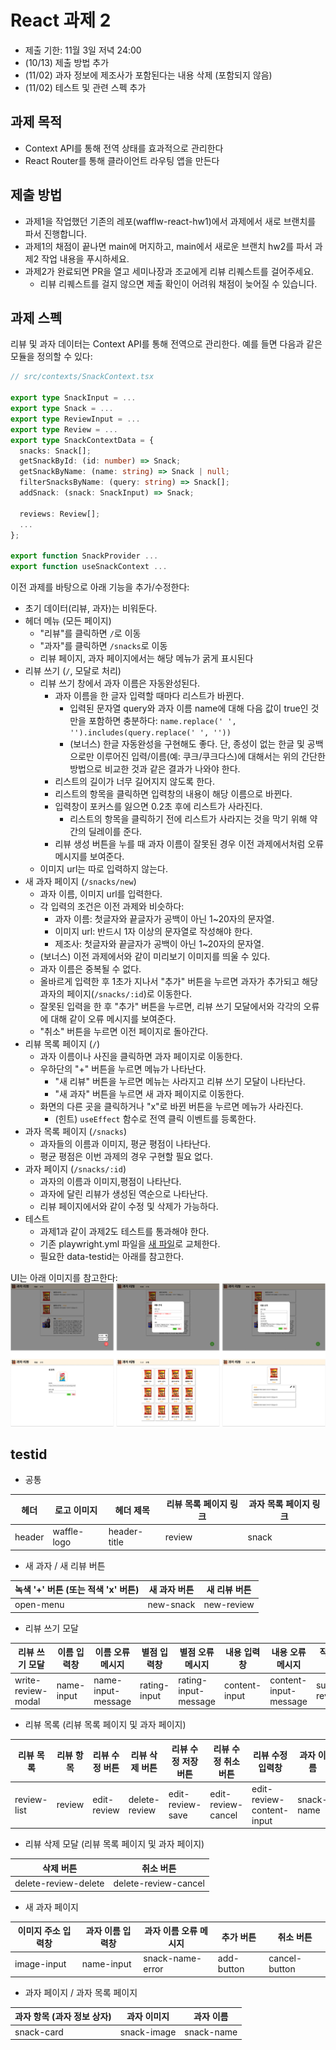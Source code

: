 # React 과제 2

- 제출 기한: 11월 3일 저녁 24:00
- (10/13) 제출 방법 추가
- (11/02) 과자 정보에 제조사가 포함된다는 내용 삭제 (포함되지 않음)
- (11/02) 테스트 및 관련 스펙 추가

## 과제 목적

- Context API를 통해 전역 상태를 효과적으로 관리한다
- React Router를 통해 클라이언트 라우팅 앱을 만든다

## 제출 방법

- 과제1을 작업했던 기존의 레포(wafflw-react-hw1)에서 과제에서 새로 브랜치를 파서 진행합니다.
- 과제1의 채점이 끝나면 main에 머지하고, main에서 새로운 브랜치 hw2를 파서 과제2 작업 내용을 푸시하세요.
- 과제2가 완료되면 PR을 열고 세미나장과 조교에게 리뷰 리퀘스트를 걸어주세요.
  - 리뷰 리퀘스트를 걸지 않으면 제출 확인이 어려워 채점이 늦어질 수 있습니다.

## 과제 스펙

리뷰 및 과자 데이터는 Context API를 통해 전역으로 관리한다. 예를 들면 다음과 같은 모듈을 정의할 수 있다:
```ts
// src/contexts/SnackContext.tsx

export type SnackInput = ...
export type Snack = ...
export type ReviewInput = ...
export type Review = ...
export type SnackContextData = {
  snacks: Snack[];
  getSnackById: (id: number) => Snack;
  getSnackByName: (name: string) => Snack | null;
  filterSnacksByName: (query: string) => Snack[];
  addSnack: (snack: SnackInput) => Snack;

  reviews: Review[];
  ...
};

export function SnackProvider ...
export function useSnackContext ...
```

이전 과제를 바탕으로 아래 기능을 추가/수정한다:
- 초기 데이터(리뷰, 과자)는 비워둔다.
- 헤더 메뉴 (모든 페이지)
  - "리뷰"를 클릭하면 `/`로 이동
  - "과자"를 클릭하면 `/snacks`로 이동
  - 리뷰 페이지, 과자 페이지에서는 해당 메뉴가 굵게 표시된다
- 리뷰 쓰기 (`/`, 모달로 처리)
  - 리뷰 쓰기 창에서 과자 이름은 자동완성된다.
    - 과자 이름을 한 글자 입력할 때마다 리스트가 바뀐다.
      - 입력된 문자열 query와 과자 이름 name에 대해 다음 값이 true인 것만을 포함하면 충분하다: `name.replace(' ', '').includes(query.replace(' ', ''))`
      - (보너스) 한글 자동완성을 구현해도 좋다. 단, 종성이 없는 한글 및 공백으로만 이루어진 입력/이름(예: 쿠크/쿠크다스)에 대해서는 위의 간단한 방법으로 비교한 것과 같은 결과가 나와야 한다.
    - 리스트의 길이가 너무 길어지지 않도록 한다.
    - 리스트의 항목을 클릭하면 입력창의 내용이 해당 이름으로 바뀐다.
    - 입력창이 포커스를 잃으면 0.2초 후에 리스트가 사라진다.
      - 리스트의 항목을 클릭하기 전에 리스트가 사라지는 것을 막기 위해 약간의 딜레이를 준다.
    - 리뷰 생성 버튼을 누를 때 과자 이름이 잘못된 경우 이전 과제에서처럼 오류 메시지를 보여준다.
  - 이미지 url는 따로 입력하지 않는다.
- 새 과자 페이지 (`/snacks/new`)
  - 과자 이름, 이미지 url를 입력한다.
  - 각 입력의 조건은 이전 과제와 비슷하다:
    - 과자 이름: 첫글자와 끝글자가 공백이 아닌 1~20자의 문자열.
    - 이미지 url: 반드시 1자 이상의 문자열로 작성해야 한다.
    - 제조사: 첫글자와 끝글자가 공백이 아닌 1~20자의 문자열.
  - (보너스) 이전 과제에서와 같이 미리보기 이미지를 띄울 수 있다.
  - 과자 이름은 중복될 수 없다.
  - 올바르게 입력한 후 1초가 지나서 "추가" 버튼을 누르면 과자가 추가되고 해당 과자의 페이지(`/snacks/:id`)로 이동한다.
  - 잘못된 입력을 한 후 "추가" 버튼을 누르면, 리뷰 쓰기 모달에서와 각각의 오류에 대해 같이 오류 메시지를 보여준다.
  - "취소" 버튼을 누르면 이전 페이지로 돌아간다.
- 리뷰 목록 페이지 (`/`)
  - 과자 이름이나 사진을 클릭하면 과자 페이지로 이동한다.
  - 우하단의 "+" 버튼을 누르면 메뉴가 나타난다.
    - "새 리뷰" 버튼을 누르면 메뉴는 사라지고 리뷰 쓰기 모달이 나타난다.
    - "새 과자" 버튼을 누르면 새 과자 페이지로 이동한다.
  - 화면의 다른 곳을 클릭하거나 "x"로 바뀐 버튼을 누르면 메뉴가 사라진다.
    - (힌트) `useEffect` 함수로 전역 클릭 이벤트를 등록한다.
- 과자 목록 페이지 (`/snacks`)
  - 과자들의 이름과 이미지, 평균 평점이 나타난다.
  - 평균 평점은 이번 과제의 경우 구현할 필요 없다.
- 과자 페이지 (`/snacks/:id`)
  - 과자의 이름과 이미지,평점이 나타난다.
  - 과자에 달린 리뷰가 생성된 역순으로 나타난다.
  - 리뷰 페이지에서와 같이 수정 및 삭제가 가능하다.
- 테스트
  - 과제1과 같이 과제2도 테스트를 통과해야 한다.
  - 기존 playwright.yml 파일을 [새 파일](hw-test/playwright.yml)로 교체한다.
  - 필요한 data-testid는 아래를 참고한다.

UI는 아래 이미지를 참고한다:
![](hw.png)

## testid

- 공통

| 헤더   | 로고 이미지 | 헤더 제목| 리뷰 목록 페이지 링크 | 과자 목록 페이지 링크 |
|--------|------------|----------|------------------|----------------------------|
| header | waffle-logo | header-title | review      | snack                      |

- 새 과자 / 새 리뷰 버튼

| 녹색 '+' 버튼 (또는 적색 'x' 버튼) | 새 과자 버튼 | 새 리뷰 버튼 |
|------------------------------------|--------------|--------------|
| open-menu                          | new-snack    | new-review   |

- 리뷰 쓰기 모달

| 리뷰 쓰기 모달           | 이름 입력창     | 이름 오류 메시지          | 별점 입력창       | 별점 오류 메시지            | 내용 입력창        | 내용 오류 메시지             | 작성 버튼         | 취소 버튼         |
| ------------------ | ---------- | ------------------ | ------------ | -------------------- | ------------- | --------------------- | ------------- | ------------- |
| write-review-modal | name-input | name-input-message | rating-input | rating-input-message | content-input | content-input-message | submit-review | cancel-review |

- 리뷰 목록 (리뷰 목록 페이지 및 과자 페이지)

| 리뷰 목록 | 리뷰 항목  | 리뷰 수정 버튼    | 리뷰 삭제 버튼      | 리뷰 수정 저장 버튼      | 리뷰 수정 취소 버튼        | 리뷰 수정 입력창                 | 과자 이름      | 과자 이미지      | 평점     |
| --------  | ------ | ----------- | ------------- | ---------------- | ------------------ | ------------------------- | ---------- | ----------- | ------ |
| review-list | review | edit-review | delete-review | edit-review-save | edit-review-cancel | edit-review-content-input | snack-name | snack-image | rating |

- 리뷰 삭제 모달 (리뷰 목록 페이지 및 과자 페이지)

| 삭제 버튼                | 취소 버튼                |
| -------------------- | -------------------- |
| delete-review-delete | delete-review-cancel |

- 새 과자 페이지

| 이미지 주소 입력창  | 과자 이름 입력창  | 과자 이름 오류 메시지     | 추가 버튼      | 취소 버튼         |
| ----------- | ---------- | ---------------- | ---------- | ------------- |
| image-input | name-input | snack-name-error | add-button | cancel-button |

- 과자 페이지 / 과자 목록 페이지

| 과자 항목 (과자 정보 상자) | 과자 이미지      | 과자 이름      |
| ---------------- | ----------- | ---------- |
| snack-card       | snack-image | snack-name |

